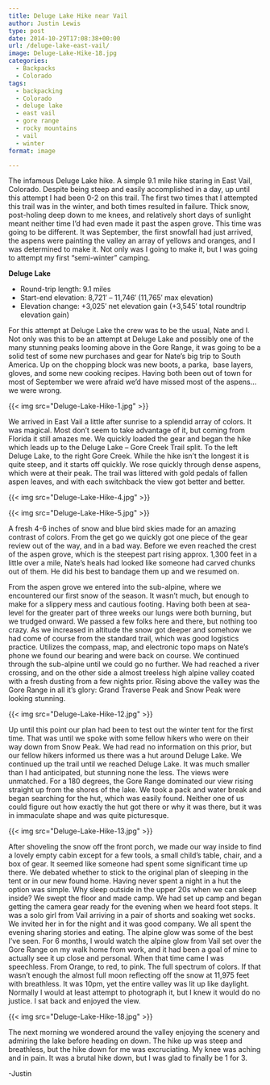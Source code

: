 ```yaml
---
title: Deluge Lake Hike near Vail
author: Justin Lewis
type: post
date: 2014-10-29T17:08:38+00:00
url: /deluge-lake-east-vail/
image: Deluge-Lake-Hike-18.jpg
categories:
  - Backpacks
  - Colorado
tags:
  - backpacking
  - Colorado
  - deluge lake
  - east vail
  - gore range
  - rocky mountains
  - vail
  - winter
format: image

---
```

The infamous Deluge Lake hike. A simple 9.1 mile hike staring in East Vail, Colorado. Despite being steep and easily accomplished in a day, up until this attempt I had been 0-2 on this trail. The first two times that I attempted this trail was in the winter, and both times resulted in failure. Thick snow, post-holing deep down to me knees, and relatively short days of sunlight meant neither time I’d had even made it past the aspen grove. This time was going to be different. It was September, the first snowfall had just arrived, the aspens were painting the valley an array of yellows and oranges, and I was determined to make it. Not only was I going to make it, but I was going to attempt my first “semi-winter” camping.

**Deluge Lake**

  * Round-trip length: 9.1 miles
  * Start-end elevation: 8,721′ – 11,746′ (11,765′ max elevation)
  * Elevation change: +3,025′ net elevation gain (+3,545′ total roundtrip elevation gain)


For this attempt at Deluge Lake the crew was to be the usual, Nate and I. Not only was this to be an attempt at Deluge Lake and possibly one of the many stunning peaks looming above in the Gore Range, it was going to be a solid test of some new purchases and gear for Nate’s big trip to South America. Up on the chopping block was new boots, a parka,  base layers, gloves, and some new cooking recipes. Having both been out of town for most of September we were afraid we’d have missed most of the aspens…we were wrong.


{{< img src="Deluge-Lake-Hike-1.jpg" >}}


We arrived in East Vail a little after sunrise to a splendid array of colors. It was magical. Most don’t seem to take advantage of it, but coming from Florida it still amazes me. We quickly loaded the gear and began the hike which leads up to the Deluge Lake – Gore Creek Trail split. To the left Deluge Lake, to the right Gore Creek. While the hike isn’t the longest it is quite steep, and it starts off quickly. We rose quickly through dense aspens, which were at their peak. The trail was littered with gold pedals of fallen aspen leaves, and with each switchback the view got better and better.


  
{{< img src="Deluge-Lake-Hike-4.jpg" >}}

  
{{< img src="Deluge-Lake-Hike-5.jpg" >}}

A fresh 4-6 inches of snow and blue bird skies made for an amazing contrast of colors. From the get go we quickly got one piece of the gear review out of the way, and in a bad way. Before we even reached the crest of the aspen grove, which is the steepest part rising approx. 1,300 feet in a little over a mile, Nate’s heals had looked like someone had carved chunks out of them. He did his best to bandage them up and we resumed on.

From the aspen grove we entered into the sub-alpine, where we encountered our first snow of the season. It wasn’t much, but enough to make for a slippery mess and cautious footing. Having both been at sea-level for the greater part of three weeks our lungs were both burning, but we trudged onward. We passed a few folks here and there, but nothing too crazy. As we increased in altitude the snow got deeper and somehow we had come of course from the standard trail, which was good logistics practice. Utilizes the compass, map, and electronic topo maps on Nate’s phone we found our bearing and were back on course. We continued through the sub-alpine until we could go no further. We had reached a river crossing, and on the other side a almost treeless high alpine valley coated with a fresh dusting from a few nights prior. Rising above the valley was the Gore Range in all it’s glory: Grand Traverse Peak and Snow Peak were looking stunning.


  {{< img src="Deluge-Lake-Hike-12.jpg" >}}


Up until this point our plan had been to test out the winter tent for the first time. That was until we spoke with some fellow hikers who were on their way down from Snow Peak. We had read no information on this prior, but our fellow hikers informed us there was a hut around Deluge Lake. We continued up the trail until we reached Deluge Lake. It was much smaller than I had anticipated, but stunning none the less. The views were unmatched. For a 180 degrees, the Gore Range dominated our view rising straight up from the shores of the lake. We took a pack and water break and began searching for the hut, which was easily found. Neither one of us could figure out how exactly the hut got there or why it was there, but it was in immaculate shape and was quite picturesque.


  {{< img src="Deluge-Lake-Hike-13.jpg" >}}


After shoveling the snow off the front porch, we made our way inside to find a lovely empty cabin except for a few tools, a small child’s table, chair, and a box of gear. It seemed like someone had spent some significant time up there. We debated whether to stick to the original plan of sleeping in the tent or in our new found home. Having never spent a night in a hut the option was simple. Why sleep outside in the upper 20s when we can sleep inside? We swept the floor and made camp. We had set up camp and began getting the camera gear ready for the evening when we heard foot steps. It was a solo girl from Vail arriving in a pair of shorts and soaking wet socks. We invited her in for the night and it was good company. We all spent the evening sharing stories and eating. The alpine glow was some of the best I’ve seen. For 6 months, I would watch the alpine glow from Vail set over the Gore Range on my walk home from work, and it had been a goal of mine to actually see it up close and personal. When that time came I was speechless. From Orange, to red, to pink. The full spectrum of colors. If that wasn’t enough the almost full moon reflecting off the snow at 11,975 feet with breathless. It was 10pm, yet the entire valley was lit up like daylight. Normally I would at least attempt to photograph it, but I knew it would do no justice. I sat back and enjoyed the view.

{{< img src="Deluge-Lake-Hike-18.jpg" >}}
  


The next morning we wondered around the valley enjoying the scenery and admiring the lake before heading on down. The hike up was steep and breathless, but the hike down for me was excruciating. My knee was aching and in pain. It was a brutal hike down, but I was glad to finally be 1 for 3.

-Justin